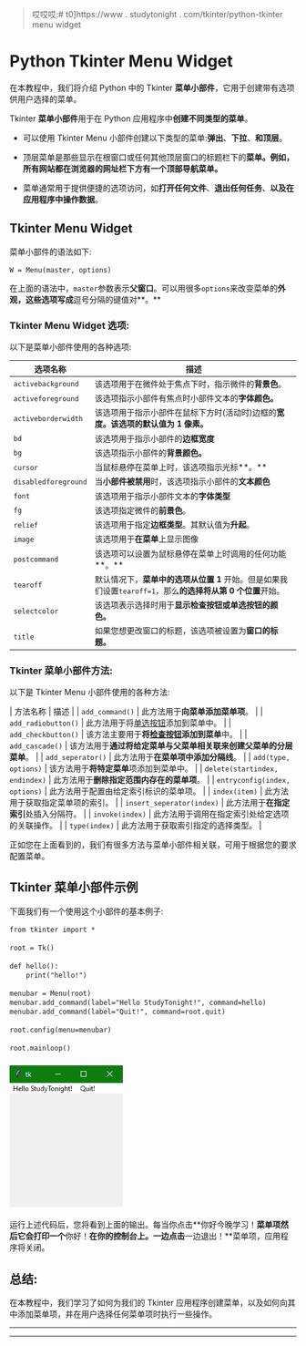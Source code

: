 > 哎哎哎:# t0]https://www . studytonight . com/tkinter/python-tkinter menu widget


# Python Tkinter Menu Widget

在本教程中，我们将介绍 Python 中的 Tkinter **菜单小部件**，它用于创建带有选项供用户选择的菜单。

Tkinter **菜单小部件**用于在 Python 应用程序中**创建不同类型的菜单**。

*   可以使用 Tkinter Menu 小部件创建以下类型的菜单:**弹出**、**下拉**、**和顶层**。

*   顶层菜单是那些显示在根窗口或任何其他顶层窗口的标题栏下的**菜单。例如，所有网站都在浏览器的网址栏下方有一个顶部导航菜单。**

*   菜单通常用于提供便捷的选项访问，如**打开任何文件**、**退出任何任务**、**以及在应用程序中操作数据**。

## Tkinter Menu Widget

菜单小部件的语法如下:

```
W = Menu(master, options) 
```

在上面的语法中，`master`参数表示**父窗口**。可以用很多`options`来改变菜单的**外观，这些选项写成**逗号分隔的键值对**。**

### Tkinter Menu Widget 选项:

以下是菜单小部件使用的各种选项:

| **选项名称** | **描述** |
| --- | --- |
| `activebackground` | 该选项用于在微件处于焦点下时，指示微件的**背景色**。 |
| `activeforeground` | 该选项指示小部件有焦点时小部件文本的**字体颜色。** |
| `activeborderwidth` | 该选项用于指示小部件在鼠标下方时(活动时)边框的**宽度。该选项的默认值为 **1 像素**。** |
| `bd` | 该选项用于指示小部件的**边框宽度** |
| `bg` | 该选项指示小部件的**背景颜色。** |
| `cursor` | 当鼠标悬停在菜单上时，该选项指示光标**。** |
| `disabledforeground` | 当**小部件被禁用**时，该选项指示小部件的**文本颜色** |
| `font` | 该选项用于指示小部件文本的**字体类型** |
| `fg` | 该选项指定微件的**前景色**。 |
| `relief` | 该选项用于指定**边框类型**。其默认值为**升起**。 |
| `image` | 该选项用于**在菜单**上显示图像 |
| `postcommand` | 该选项可以设置为鼠标悬停在菜单上时调用的任何功能**。** |
| `tearoff` | 默认情况下，**菜单中的选项从位置 1** 开始。但是如果我们设置`tearoff=1`，那么**的选择将从第 0 个位置**开始。 |
| `selectcolor` | 该选项表示选择时用于**显示检查按钮或单选按钮的颜色。** |
| `title` | 如果您想更改窗口的标题，该选项被设置为**窗口的标题。** |

### Tkinter 菜单小部件方法:

以下是 Tkinter Menu 小部件使用的各种方法:

| 方法名称 | 描述 |
| `add_command()` | 此方法用于**向菜单添加菜单项**。 |
| `add_radiobutton()` | 此方法用于将[单选按钮](https://www.studytonight.com/tkinter/python-tkinter-radiobutton-widget)添加到菜单中。 |
| `add_checkbutton()` | 该方法主要用于**将[检查按钮](https://www.studytonight.com/tkinter/python-tkinter-checkbutton-widget)添加到菜单**中。 |
| `add_cascade()` | 该方法用于**通过将给定菜单与父菜单相关联来创建父菜单的分层菜单**。 |
| `add_seperator()` | 此方法用于**在菜单项中添加分隔线**。 |
| `add(type, options)` | 该方法用于**将特定菜单**项添加到菜单中。 |
| `delete(startindex, endindex)` | 此方法用于**删除指定范围内存在的菜单项**。 |
| `entryconfig(index, options)` | 此方法用于配置由给定索引标识的菜单项。 |
| `index(item)` | 此方法用于获取指定菜单项的索引。 |
| `insert_seperator(index)` | 此方法用于**在指定索引**处插入分隔符。 |
| `invoke(index)` | 此方法用于调用在指定索引处给定选项的关联操作。 |
| `type(index)` | 此方法用于获取索引指定的选择类型。 |

正如您在上面看到的，我们有很多方法与菜单小部件相关联，可用于根据您的要求配置菜单。

## Tkinter 菜单小部件示例

下面我们有一个使用这个小部件的基本例子:

```
from tkinter import *

root = Tk()

def hello():
    print("hello!")

menubar = Menu(root)
menubar.add_command(label="Hello StudyTonight!", command=hello)
menubar.add_command(label="Quit!", command=root.quit)

root.config(menu=menubar)

root.mainloop()
```

### ![](img/bb687202cee43e2c2cf48b3dd01d3af9.png)

运行上述代码后，您将看到上面的输出。每当你点击**你好今晚学习！**菜单项然后它会打印一个**你好！**在你的控制台上。一边点击**一边退出！**菜单项，应用程序将关闭。

## 总结:

在本教程中，我们学习了如何为我们的 Tkinter 应用程序创建菜单，以及如何向其中添加菜单项，并在用户选择任何菜单项时执行一些操作。

* * *

* * *